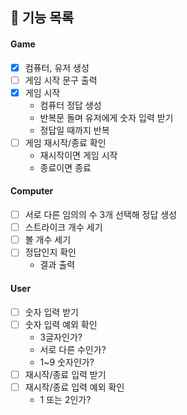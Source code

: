 ## 📝 기능 목록

#### Game
-[x] 컴퓨터, 유저 생성
-[ ] 게임 시작 문구 출력
-[x] 게임 시작
  - 컴퓨터 정답 생성
  - 반복문 돌며 유저에게 숫자 입력 받기
  - 정답일 때까지 반복
-[ ] 게임 재시작/종료 확인
  - 재시작이면 게임 시작 
  - 종료이면 종료

#### Computer
-[ ] 서로 다른 임의의 수 3개 선택해 정답 생성
-[ ] 스트라이크 개수 세기
-[ ] 볼 개수 세기
-[ ] 정답인지 확인
  - 결과 출력

#### User
-[ ] 숫자 입력 받기
-[ ] 숫자 입력 예외 확인
  - 3글자인가?
  - 서로 다른 수인가?
  - 1~9 숫자인가? 
-[ ] 재시작/종료 입력 받기
-[ ] 재시작/종료 입력 예외 확인
  - 1 또는 2인가?

